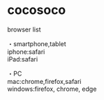 # cocosoco

browser list

・smartphone,tablet <br>
iphone:safari <br>
iPad:safari <br>

・PC <br>
mac:chrome,firefox,safari <br>
windows:firefox, chrome, edge <br>
